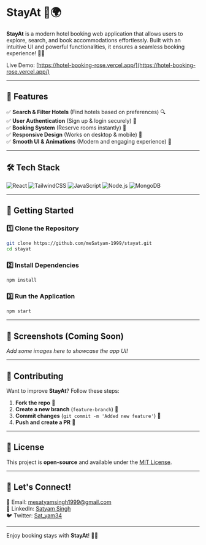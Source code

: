 # StayAt 🏨🌍

**StayAt** is a modern hotel booking web application that allows users to explore, search, and book accommodations effortlessly. Built with an intuitive UI and powerful functionalities, it ensures a seamless booking experience! 🏡✨

Live Demo: [https://hotel-booking-rose.vercel.app/](https://hotel-booking-rose.vercel.app/)

---

## 🌟 Features

✅ **Search & Filter Hotels** (Find hotels based on preferences) 🔍  
✅ **User Authentication** (Sign up & login securely) 🔑  
✅ **Booking System** (Reserve rooms instantly) 📅  
✅ **Responsive Design** (Works on desktop & mobile) 📱  
✅ **Smooth UI & Animations** (Modern and engaging experience) 🎨  

---

## 🛠️ Tech Stack

![React](https://img.shields.io/badge/React-20232A?style=for-the-badge&logo=react&logoColor=61DAFB)
![TailwindCSS](https://img.shields.io/badge/TailwindCSS-38B2AC?style=for-the-badge&logo=tailwind-css&logoColor=white)
![JavaScript](https://img.shields.io/badge/JavaScript-F7DF1E?style=for-the-badge&logo=javascript&logoColor=black)
![Node.js](https://img.shields.io/badge/Node.js-339933?style=for-the-badge&logo=node.js&logoColor=white)
![MongoDB](https://img.shields.io/badge/MongoDB-47A248?style=for-the-badge&logo=mongodb&logoColor=white)

---

## 🚀 Getting Started

### 1️⃣ Clone the Repository
```bash
git clone https://github.com/meSatyam-1999/stayat.git
cd stayat
```

### 2️⃣ Install Dependencies
```bash
npm install
```

### 3️⃣ Run the Application
```bash
npm start
```

---

## 📸 Screenshots (Coming Soon)
_Add some images here to showcase the app UI!_

---

## 🤝 Contributing
Want to improve **StayAt**? Follow these steps:
1. **Fork the repo** 🍴
2. **Create a new branch** (`feature-branch`) 🌿
3. **Commit changes** (`git commit -m 'Added new feature'`) 📝
4. **Push and create a PR** 🚀

---

## 📜 License
This project is **open-source** and available under the [MIT License](LICENSE).

---

## 💬 Let's Connect!
📧 Email: [mesatyamsingh1999@gmail.com](mailto:mesatyamsingh1999@gmail.com)  
🔗 LinkedIn: [Satyam Singh](https://www.linkedin.com/in/satyam-singh-238077305/)  
🐦 Twitter: [Sat_yam34](https://x.com/Sat_yam34)

---

Enjoy booking stays with **StayAt**! 🏨✨

